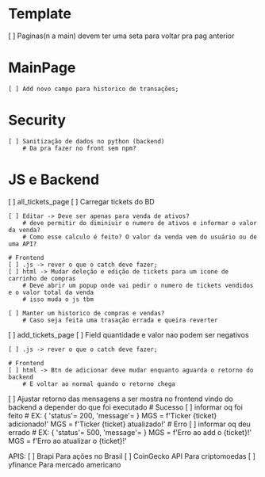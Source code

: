 # Template
[ ] Paginas(n a main) devem ter uma seta para voltar pra pag anterior

# MainPage 
    [ ] Add novo campo para historico de transações;

# Security
    [ ] Sanitização de dados no python (backend)
        # Da pra fazer no front sem npm?

# JS e Backend
[ ] all_tickets_page
    [ ] Carregar tickets do BD

    [ ] Editar -> Deve ser apenas para venda de ativos?
        # deve permitir do diminiuir o numero de ativos e informar o valor da venda?
        # Como esse calculo é feito? O valor da venda vem do usuário ou de uma API?

    # Frontend
    [ ] .js -> rever o que o catch deve fazer;
    [ ] html -> Mudar deleção e edição de tickets para um icone de carrinho de compras
        # Deve abrir um popup onde vai pedir o numero de tickets vendidos e o valor total da venda
        # isso muda o js tbm
    
    [ ] Manter um historico de compras e vendas?
        # Caso seja feita uma trasação errada e queira reverter

[ ] add_tickets_page
    [ ] Field quantidade e valor nao podem ser negativos

    [ ] .js -> rever o que o catch deve fazer;

    # Frontend
    [ ] html -> Btn de adicionar deve mudar enquanto aguarda o retorno do backend
        # E voltar ao normal quando o retorno chega

[ ] Ajustar retorno das mensagens a ser mostra no frontend vindo do backend a depender do que foi executado
    # Sucesso
        [ ] informar oq foi feito
            # EX: { 'status'= 200, 'message'=<MGS> }
            MGS = f'Ticker {ticket} adicionado!'
            MGS = f'Ticker {ticket} atualizado!'
    # Erro
        [ ] informar oq deu errado
            # EX: { 'status'= 500, 'message'=<MGS> }
            MGS = f'Erro ao add o {ticket}!'
            MGS = f'Erro ao atualizar o {ticket}!'

APIS:
[ ] Brapi
    Para ações no Brasil
[ ] CoinGecko API
    Para criptomoedas
[ ] yfinance
    Para mercado americano